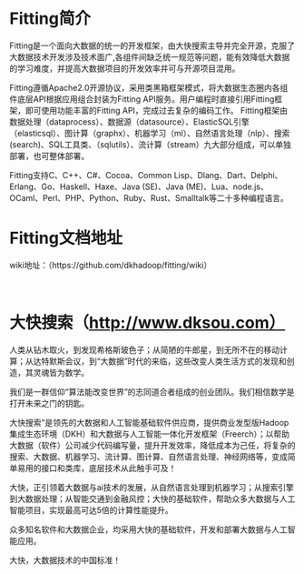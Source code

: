 # Fitting简介
<p>
Fitting是一个面向大数据的统一的开发框架，由大快搜索主导并完全开源，克服了大数据技术开发涉及技术面广,各组件间缺乏统一规范等问题，能有效降低大数据的学习难度，并提高大数据项目的开发效率并可与开源项目混用。</br>
</p>
<p>
Fitting遵循Apache2.0开源协议，采用类黑箱框架模式，将大数据生态圈内各组件底层API根据应用组合封装为Fitting API服务。用户编程时直接引用Fitting框架，即可使用功能丰富的Fitting API，完成过去复杂的编码工作。  Fitting框架由数据处理（dataprocess）、数据源（datasource）、ElasticSQL引擎（elasticsql）、图计算（graphx）、机器学习（ml）、自然语言处理（nlp）、搜索(search)、SQL工具类、（sqlutils）、流计算（stream）九大部分组成，可以单独部署，也可整体部署。</br>
</p>
<p>
Fitting支持C、C++、C#、Cocoa、Common Lisp、Dlang、Dart、Delphi、Erlang、Go、Haskell、Haxe、Java (SE)、Java (ME)、Lua、node.js、OCaml、Perl、PHP、Python、Ruby、Rust、Smalltalk等二十多种编程语言。</br>
</p>

# Fitting文档地址
<p>
wiki地址：（https://github.com/dkhadoop/fitting/wiki）
</p></br>


# 大快搜索（http://www.dksou.com）

<p>
人类从钻木取火，到发现希格斯玻色子；从简陋的牛郎星，到无所不在的移动计算；从达特默斯会议，到“大数据”时代的来临，这些改变人类生活方式的发现和创造，其灵魂皆为数学。
</p>
<p>
我们是一群信仰“算法能改变世界”的志同道合者组成的创业团队。我们相信数学是打开未来之门的钥匙。
</p>
<p>
大快搜索”是领先的大数据和人工智能基础软件供应商，提供商业发型版Hadoop集成生态环境（DKH）和大数据与人工智能一体化开发框架（Freerch）；以帮助大数据（软件）公司减少代码编写量，提升开发效率，降低成本为己任，将复杂的搜索、大数据、机器学习、流计算、图计算、自然语言处理、神经网络等，变成简单易用的接口和类库，底层技术从此触手可及！
</p>
<p>
大快，正引领着大数据与ai技术的发展，从自然语言处理到机器学习；从搜索引擎到大数据处理；从智能交通到金融风控；大快的基础软件，帮助众多大数据与人工智能项目，实现最高可达5倍的计算性能提升。
</p>
<p>
众多知名软件和大数据企业，均采用大快的基础软件，开发和部署大数据与人工智能应用。
</p>
<p>
大快，大数据技术的中国标准！
</p>


